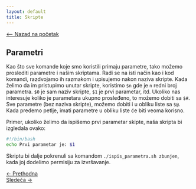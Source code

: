 ```yaml
---
layout: default
title: Skripte
---
```


<link rel="stylesheet" href="/UNIX-beginner-course/assets/css/custom.css">

<div style="margin-bottom: 1em;">
  <a href="/UNIX-beginner-course/" class="button-nav">⟵ Nazad na početak</a>
</div>

## Parametri
Kao što sve komande koje smo koristili primaju parametre, tako možemo proslediti parametre i našim skriptama. Radi se na isti način kao i kod komandi, razdvojamo ih razmakom i upisujemo nakon naziva skripte. Kada želimo da im pristupimo unutar skripte, koristimo `$n` gde je `n` redni broj parametra. `$0` je sam naziv skripte, `$1` je prvi parametar, itd. Ukoliko nas interesuje koliko je parametara ukupno prosleđeno, to možemo dobiti sa `$#`. Sve parametre (bez naziva skripte), možemo dobiti i u obliku liste sa `$@`. Kada pređemo petlje, imati parametre u obliku liste će biti veoma korisno.

Primer, ukoliko želimo da ispišemo prvi parametar skipte, naša skripta bi izgledala ovako:

```bash
#!/bin/bash
echo Prvi parametar je: $1
```

Skriptu bi dalje pokrenuli sa komandom `./ispis_parametra.sh zbunjen`, kada joj dodelimo permisiju za izvršavanje.


<div class="nav-buttons-wrapper">
  <div class="nav-left">
    <a href="6_4-promena_direktorijuma.html" class="button-nav">← Prethodna</a>
  </div>
  <div class="nav-right">
    <a href="6_6-varijable.html" class="button-nav">Sledeća →</a>
  </div>
</div>